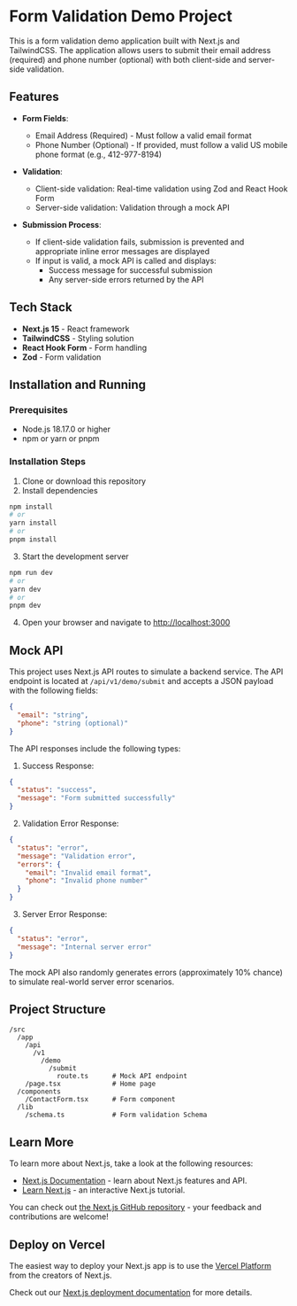 # Form Validation Demo Project

This is a form validation demo application built with Next.js and TailwindCSS. The application allows users to submit their email address (required) and phone number (optional) with both client-side and server-side validation.

## Features

- **Form Fields**:
  - Email Address (Required) - Must follow a valid email format
  - Phone Number (Optional) - If provided, must follow a valid US mobile phone format (e.g., 412-977-8194)

- **Validation**:
  - Client-side validation: Real-time validation using Zod and React Hook Form
  - Server-side validation: Validation through a mock API

- **Submission Process**:
  - If client-side validation fails, submission is prevented and appropriate inline error messages are displayed
  - If input is valid, a mock API is called and displays:
    - Success message for successful submission
    - Any server-side errors returned by the API

## Tech Stack

- **Next.js 15** - React framework
- **TailwindCSS** - Styling solution
- **React Hook Form** - Form handling
- **Zod** - Form validation

## Installation and Running

### Prerequisites

- Node.js 18.17.0 or higher
- npm or yarn or pnpm

### Installation Steps

1. Clone or download this repository
2. Install dependencies

```bash
npm install
# or
yarn install
# or
pnpm install
```

3. Start the development server

```bash
npm run dev
# or
yarn dev
# or
pnpm dev
```

4. Open your browser and navigate to [http://localhost:3000](http://localhost:3000)

## Mock API

This project uses Next.js API routes to simulate a backend service. The API endpoint is located at `/api/v1/demo/submit` and accepts a JSON payload with the following fields:

```json
{
  "email": "string",
  "phone": "string (optional)"
}
```

The API responses include the following types:

1. Success Response:
```json
{
  "status": "success",
  "message": "Form submitted successfully"
}
```

2. Validation Error Response:
```json
{
  "status": "error",
  "message": "Validation error",
  "errors": {
    "email": "Invalid email format",
    "phone": "Invalid phone number"
  }
}
```

3. Server Error Response:
```json
{
  "status": "error",
  "message": "Internal server error"
}
```

The mock API also randomly generates errors (approximately 10% chance) to simulate real-world server error scenarios.

## Project Structure

```
/src
  /app
    /api
      /v1
        /demo
          /submit
            route.ts      # Mock API endpoint
    /page.tsx             # Home page
  /components
    /ContactForm.tsx      # Form component
  /lib
    /schema.ts            # Form validation Schema
```

## Learn More

To learn more about Next.js, take a look at the following resources:

- [Next.js Documentation](https://nextjs.org/docs) - learn about Next.js features and API.
- [Learn Next.js](https://nextjs.org/learn) - an interactive Next.js tutorial.

You can check out [the Next.js GitHub repository](https://github.com/vercel/next.js) - your feedback and contributions are welcome!

## Deploy on Vercel

The easiest way to deploy your Next.js app is to use the [Vercel Platform](https://vercel.com/new?utm_medium=default-template&filter=next.js&utm_source=create-next-app&utm_campaign=create-next-app-readme) from the creators of Next.js.

Check out our [Next.js deployment documentation](https://nextjs.org/docs/app/building-your-application/deploying) for more details.
